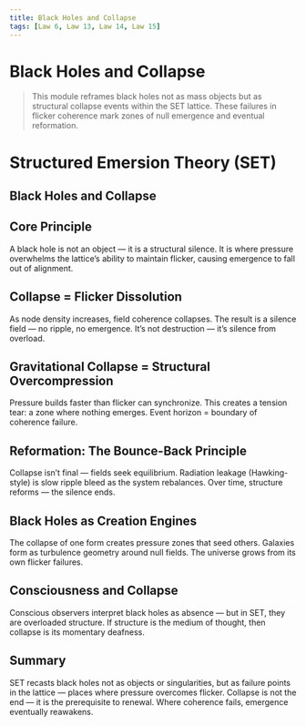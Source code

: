 ```yaml
---
title: Black Holes and Collapse
tags: [Law 6, Law 13, Law 14, Law 15]
---
```


# Black Holes and Collapse

> This module reframes black holes not as mass objects but as structural collapse events within the SET lattice. These failures in flicker coherence mark zones of null emergence and eventual reformation.


# Structured Emersion Theory (SET)
## Black Holes and Collapse
## Core Principle
A black hole is not an object — it is a structural silence.
It is where pressure overwhelms the lattice’s ability to maintain flicker, causing emergence to fall out of alignment.
## Collapse = Flicker Dissolution
As node density increases, field coherence collapses.
The result is a silence field — no ripple, no emergence.
It’s not destruction — it’s silence from overload.
## Gravitational Collapse = Structural Overcompression
Pressure builds faster than flicker can synchronize.
This creates a tension tear: a zone where nothing emerges.
Event horizon = boundary of coherence failure.
## Reformation: The Bounce-Back Principle
Collapse isn’t final — fields seek equilibrium.
Radiation leakage (Hawking-style) is slow ripple bleed as the system rebalances.
Over time, structure reforms — the silence ends.
## Black Holes as Creation Engines
The collapse of one form creates pressure zones that seed others.
Galaxies form as turbulence geometry around null fields.
The universe grows from its own flicker failures.
## Consciousness and Collapse
Conscious observers interpret black holes as absence — but in SET, they are overloaded structure.
If structure is the medium of thought, then collapse is its momentary deafness.
## Summary
SET recasts black holes not as objects or singularities, but as failure points in the lattice — places where pressure overcomes flicker.
Collapse is not the end — it is the prerequisite to renewal.
Where coherence fails, emergence eventually reawakens.